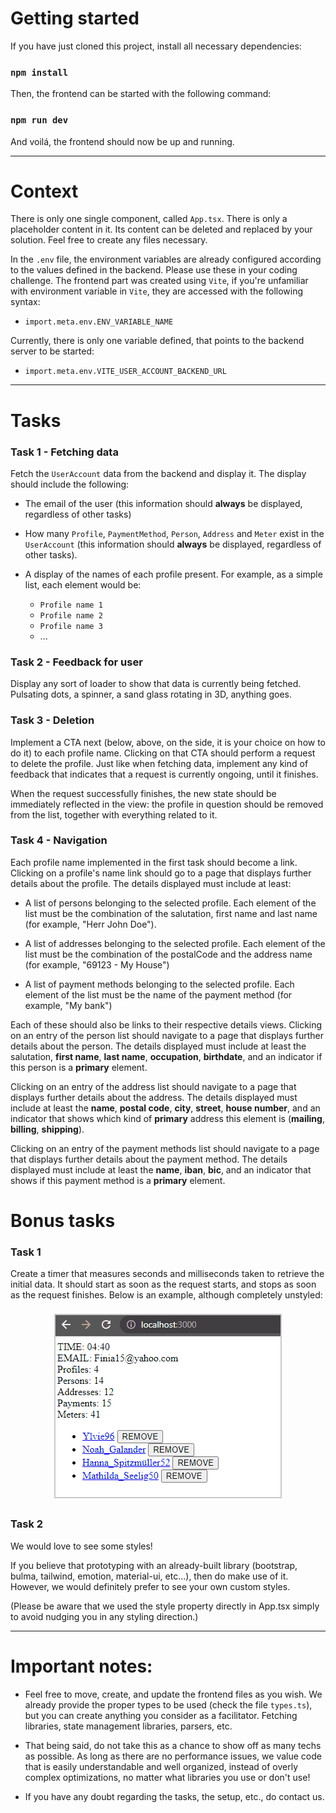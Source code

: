 # Getting started
If you have just cloned this project, install all necessary dependencies:

### `npm install`

Then, the frontend can be started with the following command:

### `npm run dev`

And voilá, the frontend should now be up and running.

---

# Context

There is only one single component, called `App.tsx`. There is only a placeholder content in it. Its content
can be deleted and replaced by your solution. Feel free to create any files necessary.

In the `.env` file, the environment variables are already configured according to the values defined
in the backend. Please use these in your coding challenge. The frontend part was created using `Vite`,
if you're unfamiliar with environment variable in `Vite`, they are accessed with the following syntax:

- `import.meta.env.ENV_VARIABLE_NAME`

Currently, there is only one variable defined, that points to the backend server to be started:

- `import.meta.env.VITE_USER_ACCOUNT_BACKEND_URL`

---

# Tasks

### Task 1 - Fetching data
Fetch the `UserAccount` data from the backend and display it. The display should include the following:

- The email of the user (this information should **always** be displayed, regardless of other tasks)


- How many `Profile`, `PaymentMethod`, `Person`, `Address` and `Meter` exist in the `UserAccount` (this information should **always** be displayed, regardless of other tasks).


- A display of the names of each profile present. For example, as a simple list, each element would be:
    - `Profile name 1`
    - `Profile name 2`
    - `Profile name 3`
    - ...

### Task 2 - Feedback for user
Display any sort of loader to show that data is currently being fetched. Pulsating dots, a spinner,
a sand glass rotating in 3D, anything goes.


### Task 3 - Deletion
Implement a CTA next (below, above, on the side, it is your choice on how to do it) to each profile name.
Clicking on that CTA should perform a request to delete the profile. Just like when fetching data, implement
any kind of feedback that indicates that a request is currently ongoing, until it finishes.

When the request successfully finishes, the new state should be immediately reflected in the view: the profile
in question should be removed from the list, together with everything related to it.

### Task 4 - Navigation
Each profile name implemented in the first task should become a link. Clicking on a profile's name link should go
to a page that displays further details about the profile. The details displayed must include at least:
 
- A list of persons belonging to the selected profile. Each element of the list must be the combination of the salutation,
first name and last name (for example, "Herr John Doe").


- A list of addresses belonging to the selected profile. Each element of the list must be the combination of the
postalCode and the address name (for example, "69123 - My House")


- A list of payment methods belonging to the selected profile. Each element of the list must be the name of the
payment method (for example, "My bank")

Each of these should also be links to their respective details views. Clicking on an entry of the person list should
navigate to a page that displays further details about the person. The details displayed must include at least the
salutation, **first name**, **last name**, **occupation**, **birthdate**, and an indicator if this person is a
**primary** element.

Clicking on an entry of the address list should navigate to a page that displays further details about the
address. The details displayed must include at least the **name**, **postal code**, **city**, **street**,
**house number**, and an indicator that shows which kind of **primary** address this element is (**mailing**,
**billing**, **shipping**).

Clicking on an entry of the payment methods list should navigate to a page that displays further details about the
payment method. The details displayed must include at least the **name**, **iban**, **bic**, and an indicator that
shows if this payment method is a **primary** element.

# Bonus tasks

### Task 1
Create a timer that measures seconds and milliseconds taken to retrieve the initial data. It should start as soon as
the request starts, and stops as soon as the request finishes. Below is an example, although completely unstyled:

   <div style="padding: 8px; display: grid; justify-items: center">
      <img src="assets/timer.gif" alt="timer" style="border: 2px solid #c9c9c9;" />
   </div>

### Task 2
We would love to see some styles!

If you believe that prototyping with an already-built library (bootstrap, bulma, tailwind, emotion, material-ui, etc...),
then do make use of it. However, we would definitely prefer to see your own custom styles.

(Please be aware that we used the style property directly in App.tsx simply to avoid nudging you in any styling direction.)

---

# Important notes:

- Feel free to move, create, and update the frontend files as you wish. We already provide the proper types
  to be used (check the file `types.ts`), but you can create anything you consider as a facilitator. Fetching libraries,
  state management libraries, parsers, etc.

- That being said, do not take this as a chance to show off as many techs as possible. As long as there are no
  performance issues, we value code that is easily understandable and well organized, instead of overly complex
  optimizations, no matter what libraries you use or don't use!

- If you have any doubt regarding the tasks, the setup, etc., do contact us.
